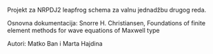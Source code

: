 Projekt za NRPDJ2 leapfrog schema za valnu jednadžbu drugog reda.

Osnovna dokumentacija: Snorre H. Christiansen, Foundations of finite element methods for wave equations of Maxwell type


Autori: Matko Ban i Marta Hajdina
